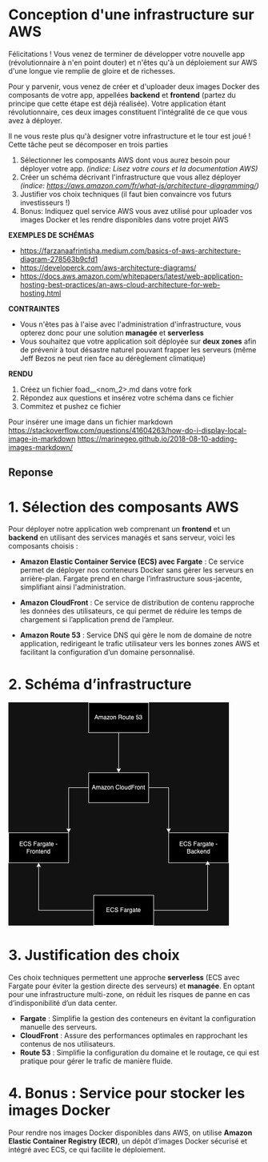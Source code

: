 # Conception d'une infrastructure sur AWS

Félicitations ! Vous venez de terminer de développer votre nouvelle app (révolutionnaire à n'en point douter) et n'êtes qu'à un déploiement sur AWS d'une longue vie remplie de gloire et de richesses.

Pour y parvenir, vous venez de créer et d'uploader deux images Docker des composants de votre app, appellées **backend** et **frontend** (partez du principe que cette étape est déjà réalisée). Votre application étant révolutionnaire, ces deux images constituent l'intégralité de ce que vous avez à déployer. 


Il ne vous reste plus qu'à designer votre infrastructure et le tour est joué !
Cette tâche peut se décomposer en trois parties 

1. Sélectionner les composants AWS dont vous aurez besoin pour déployer votre app. *(indice: Lisez votre cours et la documentation AWS)*
2. Créer un schéma décrivant l'infrastructure que vous allez déployer *(indice: https://aws.amazon.com/fr/what-is/architecture-diagramming/)*
3. Justifier vos choix techniques (il faut bien convaincre vos futurs investisseurs !)
4. Bonus: Indiquez quel service AWS vous avez utilisé pour uploader vos images Docker et les rendre disponibles dans votre projet AWS

**EXEMPLES DE SCHÉMAS**
- https://farzanaafrintisha.medium.com/basics-of-aws-architecture-diagram-278563b9cfd1
- https://developerck.com/aws-architecture-diagrams/
- https://docs.aws.amazon.com/whitepapers/latest/web-application-hosting-best-practices/an-aws-cloud-architecture-for-web-hosting.html

**CONTRAINTES**
- Vous n'êtes pas à l'aise avec l'administration d'infrastructure, vous opterez donc pour une solution **managée** et **serverless**
- Vous souhaitez que votre application soit déployée sur **deux zones** afin de prévenir à tout désastre naturel pouvant frapper les serveurs (même Jeff Bezos ne peut rien face au dérèglement climatique)

**RENDU**
1. Créez un fichier foad_<nom1>_<nom_2>.md dans votre fork
2. Répondez aux questions et insérez votre schéma dans ce fichier
3. Commitez et pushez ce fichier

Pour insérer une image dans un fichier markdown
https://stackoverflow.com/questions/41604263/how-do-i-display-local-image-in-markdown
https://marinegeo.github.io/2018-08-10-adding-images-markdown/



## Reponse


# 1. Sélection des composants AWS

Pour déployer notre application web comprenant un **frontend** et un **backend** en utilisant des services managés et sans serveur, voici les composants choisis :

- **Amazon Elastic Container Service (ECS) avec Fargate** : Ce service permet de déployer nos conteneurs Docker sans gérer les serveurs en arrière-plan. Fargate prend en charge l’infrastructure sous-jacente, simplifiant ainsi l'administration.

- **Amazon CloudFront** : Ce service de distribution de contenu rapproche les données des utilisateurs, ce qui permet de réduire les temps de chargement si l’application prend de l’ampleur.

- **Amazon Route 53** : Service DNS qui gère le nom de domaine de notre application, redirigeant le trafic utilisateur vers les bonnes zones AWS et facilitant la configuration d’un domaine personnalisé.

# 2. Schéma d’infrastructure

![Schéma de l'infrastructure AWS](Architecture_AWS.drawio.png)

# 3. Justification des choix

Ces choix techniques permettent une approche **serverless** (ECS avec Fargate pour éviter la gestion directe des serveurs) et **managée**. En optant pour une infrastructure multi-zone, on réduit les risques de panne en cas d’indisponibilité d’un data center.

- **Fargate** : Simplifie la gestion des conteneurs en évitant la configuration manuelle des serveurs.
- **CloudFront** : Assure des performances optimales en rapprochant les contenus de nos utilisateurs.
- **Route 53** : Simplifie la configuration du domaine et le routage, ce qui est pratique pour gérer le trafic de manière fluide.

# 4. Bonus : Service pour stocker les images Docker

Pour rendre nos images Docker disponibles dans AWS, on utilise **Amazon Elastic Container Registry (ECR)**, un dépôt d’images Docker sécurisé et intégré avec ECS, ce qui facilite le déploiement.
